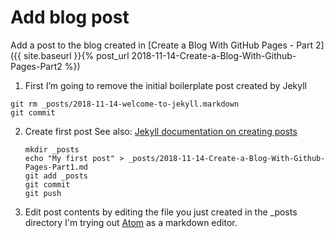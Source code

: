 # Add blog post

Add a post to the blog created in [Create a Blog With GitHub Pages - Part 2]({{ site.baseurl }}{% post_url 2018-11-14-Create-a-Blog-With-Github-Pages-Part2 %})

1. First I’m going to remove the initial boilerplate post created by Jekyll
```
git rm _posts/2018-11-14-welcome-to-jekyll.markdown
git commit
```

2. Create first post
   See also: [Jekyll documentation on creating posts](https://jekyllrb.com/docs/posts/)
   ```
   mkdir _posts
   echo "My first post" > _posts/2018-11-14-Create-a-Blog-With-Github-Pages-Part1.md
   git add _posts
   git commit
   git push
   ```

3. Edit post contents by editing the file you just created in the _posts directory
   I'm trying out [Atom](https://atom.io/) as a markdown editor.
